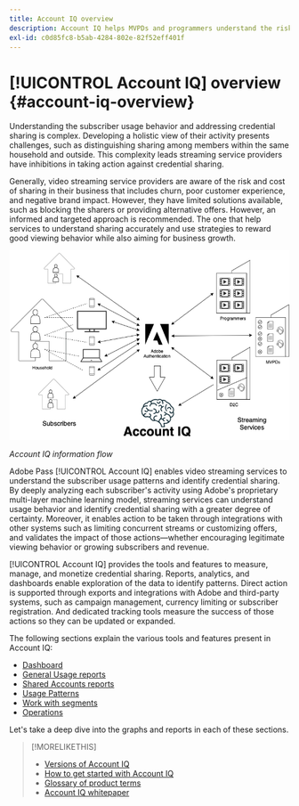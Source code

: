 ```yaml
---
title: Account IQ overview
description: Account IQ helps MVPDs and programmers understand the risks to their revenue and business operations, and determine the most effective actions to take to mitigate the impacts of credential fraud.
exl-id: c0d85fc8-b5ab-4284-802e-82f52eff401f
---
```

# [!UICONTROL Account IQ] overview {#account-iq-overview}

Understanding the subscriber usage behavior and addressing credential sharing is complex. Developing a holistic view of their activity presents challenges, such as distinguishing sharing among members within the same household and outside. This complexity leads streaming service providers have inhibitions in taking action against credential sharing.

Generally, video streaming service providers are aware of the risk and cost of sharing in their business that includes churn, poor customer experience, and negative brand impact. However, they have limited solutions available, such as blocking the sharers or providing alternative offers. However, an informed and targeted approach is recommended. The one that help services to understand sharing accurately and use strategies to reward good viewing behavior while also aiming for business growth. </span>

![Account IQ flow diagram](assets/aiq-intro.png)

*Account IQ information flow*

Adobe Pass [!UICONTROL Account IQ] enables video streaming services to understand the subscriber usage patterns and identify credential sharing. By deeply analyzing each subscriber's activity using Adobe's proprietary multi-layer machine learning model, streaming services can understand usage behavior and identify credential sharing with a greater degree of certainty. Moreover, it enables action to be taken through integrations with other systems such as limiting concurrent streams or customizing offers, and validates the impact of those actions—whether encouraging legitimate viewing behavior or growing subscribers and revenue.

[!UICONTROL Account IQ] provides the tools and features to measure, manage, and monetize credential sharing. Reports, analytics, and dashboards enable exploration of the data to identify patterns. Direct action is supported through exports and integrations with Adobe and third-party systems, such as campaign management, currency limiting or subscriber registration. And dedicated tracking tools measure the success of those actions so they can be updated or expanded.

The following sections explain the various tools and features present in Account IQ:

* [Dashboard](/help/accountiq/introduction-dashboard.md)
* [General Usage reports](/help/accountiq/general-usage-reports.md)
* [Shared Accounts reports](/help/accountiq/shared-acc-reports.md)
* [Usage Patterns](/help/accountiq/usage-patterns.md)
* [Work with segments](/help/accountiq/work-with-segments.md)
* [Operations](/help/accountiq/operations.md)

Let's take a deep dive into the graphs and reports in each of these sections.

>[!MORELIKETHIS]
>
>* [Versions of Account IQ](/help/accountiq/versions-aiq.md)
>* [How to get started with Account IQ](/help/accountiq/get-started.md)
>* [Glossary of product terms](/help/accountiq/product-concepts.md)
>* [Account IQ whitepaper](https://www.adobe.com/content/dam/dx/us/en/products/primetime/resources/primetime-account-iq-whitepaper.pdf)


